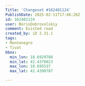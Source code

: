 ```yaml
---
Title: 'Changeset #162401124'
PublishDate: 2025-02-11T17:46:26Z
id: 162401124
user: BorisDobrovolskiy
comment: Existed road
created_by: iD 2.31.1
tags:
- Montenegro
- Tivat
bbox:
  min_lon: 18.6929788
  min_lat: 42.4370023
  max_lon: 18.695537
  max_lat: 42.4390787

---
```

